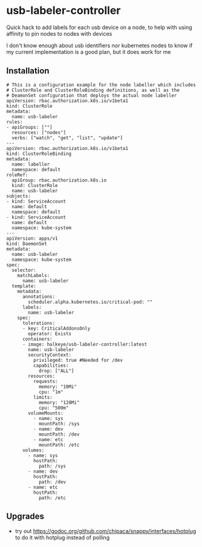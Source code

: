 # usb-labeler-controller

Quick hack to add labels for each usb device on a node, to help with using affinity to pin nodes to nodes with devices

I don't know enough about usb identifiers nor kubernetes nodes to know if my current implementation is a good plan, but it does work for me

## Installation

```
# This is a configuration example for the node labeller which includes
# ClusterRole and ClusterRoleBinding definitions, as well as the 
# DeamonSet configuration that deploys the actual node labeller
apiVersion: rbac.authorization.k8s.io/v1beta1
kind: ClusterRole
metadata:
  name: usb-labeler
rules:
- apiGroups: [""]
  resources: ["nodes"]
  verbs: ["watch", "get", "list", "update"]
---
apiVersion: rbac.authorization.k8s.io/v1beta1
kind: ClusterRoleBinding
metadata:
  name: labeller
  namespace: default
roleRef:
  apiGroup: rbac.authorization.k8s.io
  kind: ClusterRole
  name: usb-labeler
subjects:
- kind: ServiceAccount
  name: default
  namespace: default
- kind: ServiceAccount
  name: default
  namespace: kube-system
---
apiVersion: apps/v1
kind: DaemonSet
metadata:
  name: usb-labeler
  namespace: kube-system
spec:
  selector:
    matchLabels:
      name: usb-labeler
  template:
    metadata:
      annotations:
        scheduler.alpha.kubernetes.io/critical-pod: ""
      labels:
        name: usb-labeler
    spec:
      tolerations:
      - key: CriticalAddonsOnly
        operator: Exists
      containers:
      - image: halkeye/usb-labeler-controller:latest
        name: usb-labeler
        securityContext:
          privileged: true #Needed for /dev
          capabilities:
            drop: ["ALL"]
        resources:
          requests:
            memory: "10Mi"
            cpu: "1m"
          limits:
            memory: "128Mi"
            cpu: "500m"
        volumeMounts:
          - name: sys
            mountPath: /sys
          - name: dev
            mountPath: /dev
          - name: etc
            mountPath: /etc
      volumes:
        - name: sys
          hostPath:
            path: /sys
        - name: dev
          hostPath:
            path: /dev
        - name: etc
          hostPath:
            path: /etc
```

## Upgrades

* try out https://godoc.org/github.com/chipaca/snappy/interfaces/hotplug to do it with hotplug instead of polling

